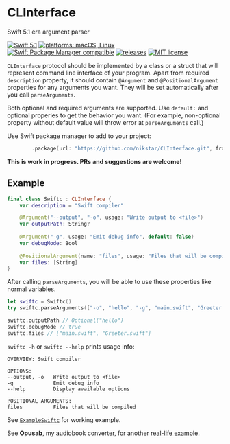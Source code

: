 # CLInterface

Swift 5.1 era argument parser

[![Swift 5.1](https://img.shields.io/badge/swift-5.1-important)](#)
[![platforms: macOS, Linux](https://img.shields.io/badge/platforms-macOS%20%7C%20Linux-lightgrey)](#)
[![Swift Package Manager compatible](https://img.shields.io/badge/spm-compatible-brightgreen)](#)
[![releases](https://img.shields.io/github/release/nikstar/CLInterface)](https://github.com/nikstar/CLInterface/releases)
[![MIT license](https://img.shields.io/github/license/nikstar/CLInterface)](LICENSE.md)

`CLInterface` protocol should be implemented by a class or a struct that will represent command line interface of your program. Apart from required `description` property, it should contain `@Argument` and `@PositionalArgument` properties for any arguments you want. They will be set automatically after you call `parseArguments`.

Both optional and required arguments are supported. Use `default:` and optional properies to get the behavior you want. (For example, non-optional property without default value will throw error at `parseArguments` call.)

Use Swift package manager to add to your project: 
```swift
        .package(url: "https://github.com/nikstar/CLInterface.git", from: "1.0.3"),
```

**This is work in progress. PRs and suggestions are welcome!**

## Example

```swift
final class Swiftc : CLInterface {
    var description = "Swift compiler"

    @Argument("--output", "-o", usage: "Write output to <file>")
    var outputPath: String?
    
    @Argument("-g", usage: "Emit debug info", default: false)
    var debugMode: Bool
    
    @PositionalArgument(name: "files", usage: "Files that will be compiled")
    var files: [String]
}
```

After calling `parseArguments`, you will be able to use these properties like normal variables.

```swift
let swiftc = Swiftc()
try swiftc.parseArguments(["-o", "hello", "-g", "main.swift", "Greeter.swift"])

swiftc.outputPath // Optional("hello")
swiftc.debugMode // true
swiftc.files // ["main.swift", "Greeter.swift"]
```

`swiftc -h` or `swiftc --help` prints usage info:

```
OVERVIEW: Swift compiler

OPTIONS:
--output, -o   Write output to <file>
-g             Emit debug info
--help         Display available options

POSITIONAL ARGUMENTS:
files          Files that will be compiled
```

See [`ExampleSwiftc`](Sources/ExampleSwiftc/main.swift) for working example.

See **Opusab**, my audiobook converter, for another [real-life example](https://github.com/nikstar/opusab/blob/master/Sources/OpusabCore/Opusab.swift).

